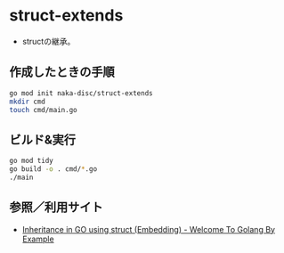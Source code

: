 # struct-extends
- structの継承。


## 作成したときの手順
```sh
go mod init naka-disc/struct-extends
mkdir cmd
touch cmd/main.go
```

## ビルド&実行
```sh
go mod tidy
go build -o . cmd/*.go
./main
```

## 参照／利用サイト
- [Inheritance in GO using struct (Embedding) - Welcome To Golang By Example](https://golangbyexample.com/inheritance-go-struct/)
